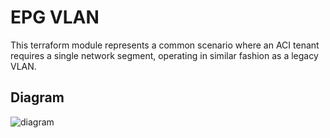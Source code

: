 # EPG VLAN

This terraform module represents a common scenario where an ACI tenant requires a single 
network segment, operating in similar fashion
as a legacy VLAN. 


## Diagram

![diagram](https://gitlab.com/kecorbin/terraform-aci-epg-vlan/-/raw/master/assets/diagram.png)